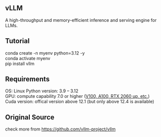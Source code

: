 ## vLLM
A high-throughput and memory-efficient inference and serving engine for LLMs.

## Tutorial
conda create -n myenv python=3.12 -y \
conda activate myenv \
pip install vllm

## Requirements
OS: Linux
Python version: 3.9 – 3.12 \
GPU: compute capability 7.0 or higher ([V100, A100, RTX 2060 up, etc.](https://developer.nvidia.com/cuda-gpus))  \
Cuda version: offical version above 12.1 (but only above 12.4 is available)

## Original Source
check more from https://github.com/vllm-project/vllm
